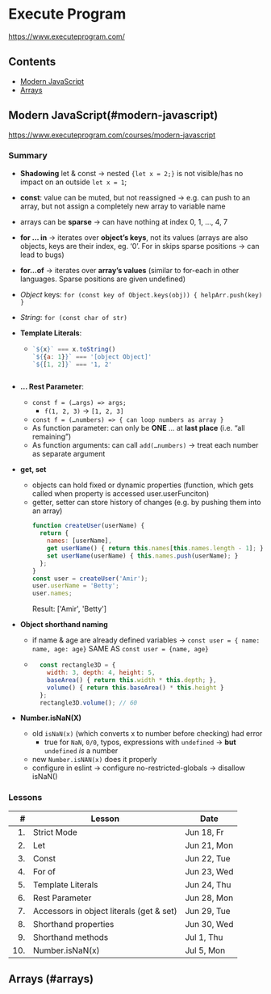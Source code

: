 # Execute Program

<https://www.executeprogram.com/>

## Contents

- [Modern JavaScript](#modern-javascript)
- [Arrays](#arrays)

## Modern JavaScript(#modern-javascript)

<https://www.executeprogram.com/courses/modern-javascript>

### Summary

- **Shadowing** let & const &rarr; nested `{let x = 2;}` is not visible/has no impact on an outside `let x = 1`;
- **const**: value can be muted, but not reassigned &rarr; e.g. can push to an array, but not assign a completely new array to variable name
-	arrays can be **sparse** &rarr; can have nothing at index 0, 1, …, 4, 7
-	**for … in** &rarr; iterates over **object’s keys**, not its values (arrays are also objects, keys are their index, eg. ‘0’. For in skips sparse positions &rarr; can lead to bugs)
-	**for…of** &rarr; iterates over **array’s values** (similar to for-each in other languages. Sparse positions are given undefined)
  - *Object* keys: `for (const key of Object.keys(obj)) { helpArr.push(key) }`
  - *String*: `for (const char of str)`
- **Template Literals**: 

  - ```javascript
    `${x}` === x.toString()
    `${{a: 1}}` === '[object Object]'
    `${[1, 2]}` === '1, 2'
  ```
- **... Rest Parameter**:
  -	`const f = (…args) => args;`
    - `f(1, 2, 3)` &rarr; `[1, 2, 3]`
  - `const f = (…numbers) => { can loop numbers as array }`
  - As function parameter: can only be **ONE** … at **last place** (i.e. “all remaining”)
  -	As function arguments: can call `add(…numbers)` &rarr; treat each number as separate argument

- **get, set**
  - objects can hold fixed or dynamic properties (function, which gets called when property is accessed user.userFunciton)
  - getter, setter can store history of changes (e.g. by pushing them into an array)
    ```javascript
    function createUser(userName) {
      return {
        names: [userName],
        get userName() { return this.names[this.names.length - 1]; },
        set userName(userName) { this.names.push(userName); }
      };
    }
    const user = createUser('Amir');
    user.userName = 'Betty';
    user.names;
    ```
    Result: ['Amir', 'Betty']

- **Object shorthand naming**
  - if name & age are already defined variables &rarr; `const user = { name: name, age: age}` SAME AS `const user = {name, age}`
  - 
    ```javascript 
      const rectangle3D = {
        width: 3, depth: 4, height: 5,
        baseArea() { return this.width * this.depth; },
        volume() { return this.baseArea() * this.height }
      };
      rectangle3D.volume(); // 60
      ```

- **Number.isNaN(X)**
  - old `isNaN(x)` (which converts x to number before checking) had error
    - true for `NaN`, `0/0`, typos, expressions with `undefined` &rarr; **but** `undefined` *is* a number
  - new `Number.isNAN(x)` does it properly
  - configure in eslint &rarr; configure no-restricted-globals &rarr; disallow isNaN()


### Lessons

| # | Lesson | Date |
| ---: | --- | --- |
| 1. | Strict Mode | Jun 18, Fr |
| 2. | Let | Jun 21, Mon |
| 3. | Const | Jun 22, Tue |
| 4. | For of | Jun 23, Wed |
| 5. | Template Literals| Jun 24, Thu |
| 6. | Rest Parameter | Jun 28, Mon |
| 7. | Accessors in object literals (get & set)| Jun 29, Tue |
| 8. | Shorthand properties | Jun 30, Wed |
| 9. | Shorthand methods | Jul 1, Thu |
| 10. | Number.isNaN(x) | Jul 5, Mon |
<!--
| | | |
| | | |
| | | |
 -->

## Arrays (#arrays)

 

